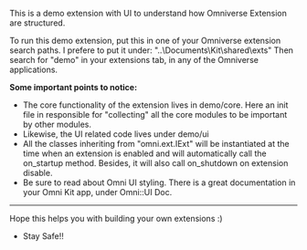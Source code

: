 This is a demo extension with UI to understand how Omniverse Extension are structured.

To run this demo extension, put this in one of your Omniverse extension search paths. I prefere to put it under: "..\Documents\Kit\shared\exts" Then search for "demo" in your extensions tab, in any of the Omniverse applications.

**Some important points to notice:**
- The core functionality of the extension lives in demo/core. Here an init file in responsible for "collecting" all the core modules to be important by other modules.
- Likewise, the UI related code lives under demo/ui
- All the classes inheriting from "omni.ext.IExt" will be instantiated at the time when an extension is enabled and will automatically call the on_startup method. Besides, it will also call on_shutdown on extension disable.
- Be sure to read about Omni UI styling. There is a great documentation in your Omni Kit app, under Omni::UI Doc.

---
Hope this helps you with building your own extensions :)
- Stay Safe!!